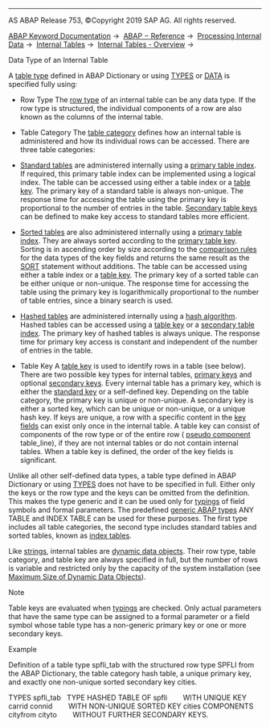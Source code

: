   

* * *

AS ABAP Release 753, ©Copyright 2019 SAP AG. All rights reserved.

[ABAP Keyword Documentation](javascript:call_link\('abenabap.htm'\)) →  [ABAP − Reference](javascript:call_link\('abenabap_reference.htm'\)) →  [Processing Internal Data](javascript:call_link\('abenabap_data_working.htm'\)) →  [Internal Tables](javascript:call_link\('abenitab.htm'\)) →  [Internal Tables - Overview](javascript:call_link\('abenitab_oview.htm'\)) → 

Data Type of an Internal Table

A [table type](javascript:call_link\('abentable_type_glosry.htm'\) "Glossary Entry") defined in ABAP Dictionary or using [TYPES](javascript:call_link\('abaptypes_itab.htm'\)) or [DATA](javascript:call_link\('abapdata_itab.htm'\)) is specified fully using:

-   Row Type
    The [row type](javascript:call_link\('abenrow_type_glosry.htm'\) "Glossary Entry") of an internal table can be any data type. If the row type is structured, the individual components of a row are also known as the columns of the internal table.

-   Table Category
    The [table category](javascript:call_link\('abentable_category_glosry.htm'\) "Glossary Entry") defines how an internal table is administered and how its individual rows can be accessed. There are three table categories:

-   [Standard tables](javascript:call_link\('abenstandard_table_glosry.htm'\) "Glossary Entry") are administered internally using a [primary table index](javascript:call_link\('abenprimary_table_index_glosry.htm'\) "Glossary Entry"). If required, this primary table index can be implemented using a logical index. The table can be accessed using either a table index or a [table key](javascript:call_link\('abentable_key_glosry.htm'\) "Glossary Entry"). The primary key of a standard table is always non-unique. The response time for accessing the table using the primary key is proportional to the number of entries in the table. [Secondary table keys](javascript:call_link\('abensecondary_table_key_glosry.htm'\) "Glossary Entry") can be defined to make key access to standard tables more efficient.

-   [Sorted tables](javascript:call_link\('abensorted_table_glosry.htm'\) "Glossary Entry") are also administered internally using a [primary table index](javascript:call_link\('abenprimary_table_index_glosry.htm'\) "Glossary Entry"). They are always sorted according to the [primary table key](javascript:call_link\('abenprimary_table_key_glosry.htm'\) "Glossary Entry"). Sorting is in ascending order by size according to the [comparison rules](javascript:call_link\('abenlogexp_rules.htm'\)) for the data types of the key fields and returns the same result as the [SORT](javascript:call_link\('abapsort_itab.htm'\)) statement without additions. The table can be accessed using either a table index or a [table key](javascript:call_link\('abentable_key_glosry.htm'\) "Glossary Entry"). The primary key of a sorted table can be either unique or non-unique. The response time for accessing the table using the primary key is logarithmically proportional to the number of table entries, since a binary search is used.

-   [Hashed tables](javascript:call_link\('abenhashed_table_glosry.htm'\) "Glossary Entry") are administered internally using a [hash algorithm](javascript:call_link\('abenhash_algorithm_glosry.htm'\) "Glossary Entry"). Hashed tables can be accessed using a [table key](javascript:call_link\('abentable_key_glosry.htm'\) "Glossary Entry") or a [secondary table index](javascript:call_link\('abensecondary_table_index_glosry.htm'\) "Glossary Entry"). The primary key of hashed tables is always unique. The response time for primary key access is constant and independent of the number of entries in the table.

-   Table Key
    A [table key](javascript:call_link\('abentable_key_glosry.htm'\) "Glossary Entry") is used to identify rows in a table (see below). There are two possible key types for internal tables, [primary keys](javascript:call_link\('abenprimary_table_key_glosry.htm'\) "Glossary Entry") and optional [secondary keys](javascript:call_link\('abensecondary_table_key_glosry.htm'\) "Glossary Entry"). Every internal table has a primary key, which is either the [standard key](javascript:call_link\('abenstandard_key_glosry.htm'\) "Glossary Entry") or a self-defined key. Depending on the table category, the primary key is unique or non-unique. A secondary key is either a sorted key, which can be unique or non-unique, or a unique hash key. If keys are unique, a row with a specific content in the [key fields](javascript:call_link\('abenkey_field_glosry.htm'\) "Glossary Entry") can exist only once in the internal table. A table key can consist of components of the row type or of the entire row ( [pseudo component](javascript:call_link\('abenpseudo_component_glosry.htm'\) "Glossary Entry") table\_line), if they are not internal tables or do not contain internal tables. When a table key is defined, the order of the key fields is significant.

Unlike all other self-defined data types, a table type defined in ABAP Dictionary or using [TYPES](javascript:call_link\('abaptypes_itab.htm'\)) does not have to be specified in full. Either only the keys or the row type and the keys can be omitted from the definition. This makes the type generic and it can be used only for [typings](javascript:call_link\('abentyping_glosry.htm'\) "Glossary Entry") of field symbols and formal parameters. The predefined [generic ABAP types](javascript:call_link\('abenbuilt_in_types_generic.htm'\)) ANY TABLE and INDEX TABLE can be used for these purposes. The first type includes all table categories, the second type includes standard tables and sorted tables, known as [index tables](javascript:call_link\('abenindex_table_glosry.htm'\) "Glossary Entry").

Like [strings](javascript:call_link\('abenstring_glosry.htm'\) "Glossary Entry"), internal tables are [dynamic data objects](javascript:call_link\('abendynamic_data_object_glosry.htm'\) "Glossary Entry"). Their row type, table category, and table key are always specified in full, but the number of rows is variable and restricted only by the capacity of the system installation (see [Maximum Size of Dynamic Data Objects](javascript:call_link\('abenmemory_consumption_2.htm'\))).

Note

Table keys are evaluated when [typings](javascript:call_link\('abentyping_glosry.htm'\) "Glossary Entry") are checked. Only actual parameters that have the same type can be assigned to a formal parameter or a field symbol whose table type has a non-generic primary key or one or more secondary keys.

Example

Definition of a table type spfli\_tab with the structured row type SPFLI from the ABAP Dictionary, the table category hash table, a unique primary key, and exactly one non-unique sorted secondary key cities.

TYPES spfli\_tab
  TYPE HASHED TABLE OF spfli
       WITH UNIQUE KEY carrid connid
       WITH NON-UNIQUE SORTED KEY cities COMPONENTS cityfrom cityto
       WITHOUT FURTHER SECONDARY KEYS.